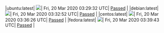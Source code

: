 |ubuntu:latest| ![](https://acmesh-official.github.io/acmetest/status/ubuntu-latest.svg?1584674972)| Fri, 20 Mar 2020 03:29:32 UTC| [Passed](https://github.com/acmesh-official/acmetest/blob/master/logs/ubuntu-latest.out) |
|debian:latest| ![](https://acmesh-official.github.io/acmetest/status/debian-latest.svg?1584675172)| Fri, 20 Mar 2020 03:32:52 UTC| [Passed](https://github.com/acmesh-official/acmetest/blob/master/logs/debian-latest.out) |
|centos:latest| ![](https://acmesh-official.github.io/acmetest/status/centos-latest.svg?1584675386)| Fri, 20 Mar 2020 03:36:26 UTC| [Passed](https://github.com/acmesh-official/acmetest/blob/master/logs/centos-latest.out) |
|fedora:latest| ![](https://acmesh-official.github.io/acmetest/status/fedora-latest.svg?1584675583)| Fri, 20 Mar 2020 03:39:43 UTC| [Passed](https://github.com/acmesh-official/acmetest/blob/master/logs/fedora-latest.out) |
